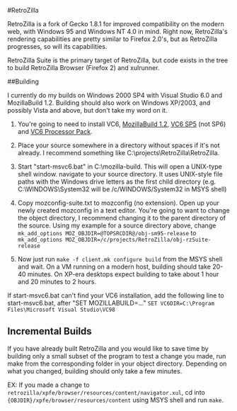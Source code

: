 #RetroZilla

RetroZilla is a fork of Gecko 1.8.1 for improved compatibility on the modern web, with Windows 95 and Windows NT 4.0 in mind. Right now, RetroZilla's rendering capabilities are pretty similar to Firefox 2.0's, but as RetroZilla progresses, so will its capabilities.

RetroZilla Suite is the primary target of RetroZilla, but code exists in the tree to build RetroZilla Browser (Firefox 2) and xulrunner.

##Building

I currently do my builds on Windows 2000 SP4 with Visual Studio 6.0 and MozillaBuild 1.2. Building should also work on Windows XP/2003, and possibly Vista and above, but don't take my word on it.

1. You're going to need to install VC6, [MozillaBuild 1.2](https://ftp.mozilla.org/pub/mozilla/libraries/win32/MozillaBuildSetup-1.2.exe), [VC6 SP5](https://github.com/rn10950/RetroZillaWeb/releases/download/0/vs6sp5.exe) (not SP6) and [VC6 Processor Pack](https://github.com/rn10950/RetroZillaWeb/releases/download/0/vcpp5.exe).

2. Place your source somewhere in a directory without spaces if it's not already. I recommend something like C:\projects\RetroZilla\RetroZilla. 

3. Start "start-msvc6.bat" in C:\mozilla-build\. This will open a UNIX-type shell window. navigate to your source directory. It uses UNIX-style file paths with the Windows drive letters as the first child directory (e.g. C:\WINDOWS\System32 will be /c/WINDOWS/System32 in MSYS shell) 

4. Copy mozconfig-suite.txt to mozconfig (no extension). Open up your newly created mozconfig in a text editor. You're going to want to change the object directory, I recommend changing it to the parent directory of the source. Using my example for a source directory above, change
`mk_add_options MOZ_OBJDIR=@TOPSRCDIR@/obj-sm95-release`
to 
`mk_add_options MOZ_OBJDIR=/c/projects/RetroZilla/obj-rzSuite-release`

4. Now just run `make -f client.mk configure build` from the MSYS shell and wait. On a VM running on a modern host, building should take 20-40 minutes. On XP-era desktops expect building to take about 1 hour and 20 minutes to 2 hours.

If start-msvc6.bat can't find your VC6 installation, add the following line to start-msvc6.bat, after "SET MOZILLABUILD=..."
`SET VC6DIR=C:\Program Files\Microsoft Visual Studio\VC98`

## Incremental Builds
If you have already built RetroZilla and you would like to save time by building only a small subset of the program to test a change you made, run make from the corresponding folder in your object directory. Depending on what you changed, building should only take a few minutes.

EX: If you made a change to `retrozilla/xpfe/browser/resources/content/navigator.xul`, cd into `{OBJDIR}/xpfe/browser/resources/content` using MSYS shell and run `make`.